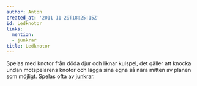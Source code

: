 ```yaml
---
author: Anton
created_at: '2011-11-29T18:25:15Z'
id: Ledknotor
links:
  mention:
  - junkrar
title: Ledknotor
---
```


Spelas med knotor från döda djur och liknar kulspel, det gäller att knocka undan motspelarens knotor
och lägga sina egna så nära mitten av planen som möjligt. Spelas ofta av [junkrar].

  [junkrar]: junkrar
